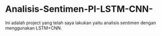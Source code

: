 # Analisis-Sentimen-PI-LSTM-CNN-
Ini adalah project yang telah saya lakukan yaitu analisis sentimen dengan menggunakan LSTM+CNN.
